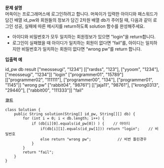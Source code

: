 **문제 설명**<br>
머쓱이는 프로그래머스에 로그인하려고 합니다. 머쓱이가 입력한 아이디와 패스워드가 담긴 배열 id_pw와 회원들의 정보가 담긴 2차원 배열 db가 주어질 때, 다음과 같이 로그인 성공, 실패에 따른 메시지를 return하도록 solution 함수를 완성해주세요.
- 아이디와 비밀번호가 모두 일치하는 회원정보가 있으면 "login"을 return합니다.
- 로그인이 실패했을 때 아이디가 일치하는 회원이 없다면 “fail”를, 아이디는 일치하지만 비밀번호가 일치하는 회원이 없다면 “wrong pw”를 return 합니다.

**입출력 예**

id_pw	                        db	                                                                          result
["meosseugi", "1234"]    	[["rardss", "123"], ["yyoom", "1234"], ["meosseugi", "1234"]]	                   "login"
["programmer01", "15789"]	[["programmer02", "111111"], ["programmer00", "134"], ["programmer01", "1145"]]	 "wrong pw"
["rabbit04", "98761"]    	[["jaja11", "98761"], ["krong0313", "29440"], ["rabbit00", "111333"]]	            "fail"


**코드**
```
class Solution {
    public String solution(String[] id_pw, String[][] db) {
        for (int i = 0; i < db.length; i++) {
            if (db[i][0].equals(id_pw[0]) ) {    // 아이디 
                if(db[i][1].equals(id_pw[1])) return "login";    // 비밀번호 
                else return "wrong pw";            // 비번 틀린경우 
            } 
        }
        return "fail";
    }
}
```
